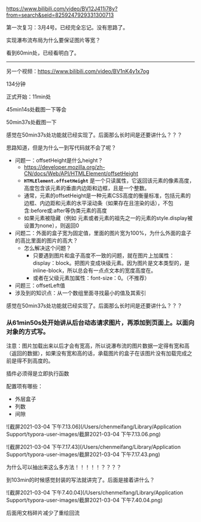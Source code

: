  https://www.bilibili.com/video/BV12J411i78y?from=search&seid=8259247929331300713

第一次复习：3月4号。已经完全忘记。没有思路了。

实现瀑布流布局为什么要保证图片等宽？

看到60min处，已经看明白了。

---

另一个视频：https://www.bilibili.com/video/BV1nK4y1x7og

134分钟

 正式开始：11min处

45min14s处截图一下等会

50min37s处截图一下

感觉在50min37s处功能就已经实现了。后面那么长时间是还要讲什么？？？

 思路知道，但是为什么一到写代码就不会了呢？

* 问题一：offsetHeight是什么height？
  * https://developer.mozilla.org/zh-CN/docs/Web/API/HTMLElement/offsetHeight
  *  **`HTMLElement.offsetHeight`** 是一个只读属性，它返回该元素的像素高度，高度包含该元素的垂直内边距和边框，且是一个整数。
  * 通常，元素的offsetHeight是一种元素CSS高度的衡量标准，包括元素的边框、内边距和元素的水平滚动条（如果存在且渲染的话），不包含:before或:after等伪类元素的高度
  * 如果元素被隐藏（例如 元素或者元素的祖先之一的元素的style.display被设置为none），则返回0
* 问题二：外面的盒子宽为固定值，里面的图片宽为100%，为什么外面的盒子的高比里面的图片的高大？
  * 怎么解决这个问题？
    * 只要遇到图片和盒子高度不一致的问题，就在图片上加属性：display：block。把图片变成块级元素。因为图片是文本类型的，是inline-block，所以总会有一点点文本的宽度高度在。
    * 或者在父级元素加属性：font-size：0。（不推荐）
* 问题三：offsetLeft值
* 涉及到的知识点：从一个数组里面寻找最小的值及其索引

感觉在50min37s处功能就已经实现了。后面那么长时间是还要讲什么？？？

### 从61min50s处开始讲从后台动态请求图片，再添加到页面上。以面向对象的方式写。

 注意：图片加载出来以后才会有宽高，所以说瀑布流的图片数据一定得有宽和高（返回的数据），如果没有宽和高的话，承载图片的盒子在该图片没有加载完成之前是得不到高度的。

插件必须得是立即执行函数

配置项有哪些：

* 外层盒子
* 列数
* 间隙

![截屏2021-03-04 下午7.13.06](/Users/chenmeifang/Library/Application Support/typora-user-images/截屏2021-03-04 下午7.13.06.png)

![截屏2021-03-04 下午7.17.43](/Users/chenmeifang/Library/Application Support/typora-user-images/截屏2021-03-04 下午7.17.43.png)

为什么可以抽出来这么多方法！！！！！？？？？

到103min的时候感觉封装的写法就讲完了。后面是接着讲什么？

![截屏2021-03-04 下午7.40.04](/Users/chenmeifang/Library/Application Support/typora-user-images/截屏2021-03-04 下午7.40.04.png)

后面用文档碎片减少了重绘回流



















